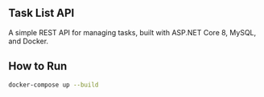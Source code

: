 ## Task List API

A simple REST API for managing tasks, built with ASP.NET Core 8, MySQL, and Docker.

##  How to Run

```bash
docker-compose up --build
